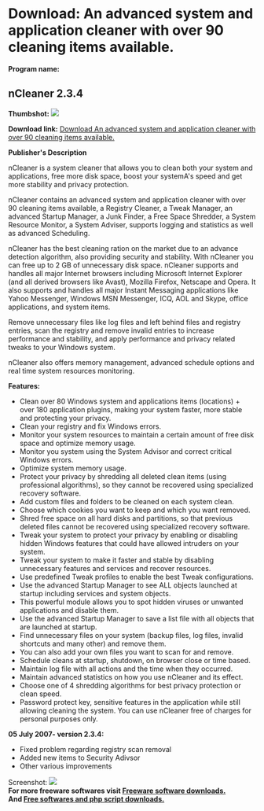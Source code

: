 # Download: An advanced system and application cleaner with over 90 cleaning items available.

**Program name:**

## nCleaner 2.3.4

  
**Thumbshot:** ![](http://www.freewarefiles.com/screenshot/ncleaner_md.gif)   
  
**Download link:** [Download An advanced system and application cleaner with over 90 cleaning items available.](http://freesoftwares.boysofts.com/NCleaner_program_26316.html)  
  


**Publisher's Description**  
  


nCleaner is a system cleaner that allows you to clean both your system and applications, free more disk space, boost your systemA's speed and get more stability and privacy protection. 

nCleaner contains an advanced system and application cleaner with over 90 cleaning items available, a Registry Cleaner, a Tweak Manager, an advanced Startup Manager, a Junk Finder, a Free Space Shredder, a System Resource Monitor, a System Adviser, supports logging and statistics as well as advanced Scheduling.

nCleaner has the best cleaning ration on the market due to an advance detection algorithm, also providing security and stability. With nCleaner you can free up to 2 GB of unnecessary disk space. nCleaner supports and handles all major Internet browsers including Microsoft Internet Explorer (and all derived browsers like Avast), Mozilla Firefox, Netscape and Opera. It also supports and handles all major Instant Messaging applications like Yahoo Messenger, Windows MSN Messenger, ICQ, AOL and Skype, office applications, and system items.

Remove unnecessary files like log files and left behind files and registry entries, scan the registry and remove invalid entries to increase performance and stability, and apply performance and privacy related tweaks to your Windows system.

nCleaner also offers memory management, advanced schedule options and real time system resources monitoring. 

**Features:**

  * Clean over 80 Windows system and applications items (locations) + over 180 application plugins, making your system faster, more stable and protecting your privacy. 
  * Clean your registry and fix Windows errors. 
  * Monitor your system resources to maintain a certain amount of free disk space and optimize memory usage. 
  * Monitor you system using the System Advisor and correct critical Windows errors. 
  * Optimize system memory usage. 
  * Protect your privacy by shredding all deleted clean items (using professional algorithms), so they cannot be recovered using specialized recovery software. 
  * Add custom files and folders to be cleaned on each system clean. 
  * Choose which cookies you want to keep and which you want removed. 
  * Shred free space on all hard disks and partitions, so that previous deleted files cannot be recovered using specialized recovery software. 
  * Tweak your system to protect your privacy by enabling or disabling hidden Windows features that could have allowed intruders on your system. 
  * Tweak your system to make it faster and stable by disabling unnecessary features and services and recover resources. 
  * Use predefined Tweak profiles to enable the best Tweak configurations. 
  * Use the advanced Startup Manager to see ALL objects launched at startup including services and system objects. 
  * This powerful module allows you to spot hidden viruses or unwanted applications and disable them. 
  * Use the advanced Startup Manager to save a list file with all objects that are launched at startup. 
  * Find unnecessary files on your system (backup files, log files, invalid shortcuts and many other) and remove them. 
  * You can also add your own files you want to scan for and remove. 
  * Schedule cleans at startup, shutdown, on browser close or time based. 
  * Maintain log file with all actions and the time when they occurred. 
  * Maintain advanced statistics on how you use nCleaner and its effect. 
  * Choose one of 4 shredding algorithms for best privacy protection or clean speed. 
  * Password protect key, sensitive features in the application while still allowing cleaning the system. 
You can use nCleaner free of charges for personal purposes only. 

**05 July 2007- version 2.3.4:**

  * Fixed problem regarding registry scan removal 
  * Added new items to Security Adivsor 
  * Other various improvements 

  
  
Screenshot: ![](http://www.freewarefiles.com/screenshot/ncleaner.gif)   
**For more freeware softwares visit [Freeware software downloads.](http://freesoftwares.boysofts.com/)**   
**And [Free softwares and php script downloads.](http://www.boysofts.com/)**
